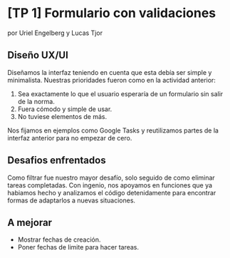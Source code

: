 # [TP 1] Formulario con validaciones

por Uriel Engelberg y Lucas Tjor

## Diseño UX/UI
Diseñamos la interfaz teniendo en cuenta que esta debía ser simple y minimalista. Nuestras prioridades fueron como en la actividad anterior:

1. Sea exactamente lo que el usuario esperaría de un formulario sin salir de la norma.
2. Fuera cómodo y simple de usar.
3. No tuviese elementos de más.

Nos fijamos en ejemplos como Google Tasks y reutilizamos partes de la interfaz anterior para no empezar de cero.

## Desafios enfrentados

Como filtrar fue nuestro mayor desafío, solo seguido de como eliminar tareas completadas. Con ingenio, nos apoyamos en funciones que ya habiamos hecho y analizamos el código detenidamente para encontrar formas de adaptarlos a nuevas situaciones.

## A mejorar

* Mostrar fechas de creación.
* Poner fechas de limite para hacer tareas.